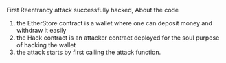 First Reentrancy attack successfully hacked,
About the code
1. the EtherStore contract is a wallet where one can deposit money and withdraw it easily
2. the Hack contract is an attacker contract deployed for the soul purpose of hacking the wallet
3. the attack starts by first  calling the attack function.
